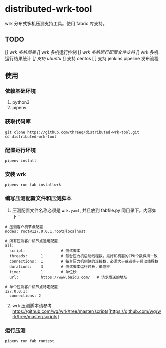 # distributed-wrk-tool

wrk 分布式多机压测支持工具。使用 fabric 库支持。

## TODO
[*] wrk 多机部署
[*] wrk 多机运行控制
[*] wrk 多机运行配置文件支持
[*] wrk 多机运行结果统计
[*] 支持 ubuntu
[*] 支持 centos
[ ] 支持 jenkins pipeline 发布流程

## 使用

### 依赖基础环境

1. python3
2. pipenv

### 获取代码库

```
git clone https://github.com/threeq/distributed-wrk-tool.git
cd distributed-wrk-tool
```

### 配置运行环境

```
pipenv install
```

### 安装 wrk

```
pipenv run fab installwrk
```

### 编写压测配置文件和压测脚本

1. 压测配置文件名称必须是 `wrk.yaml`, 并且放到 fabfile.py 同目录下。内容如下：

```
# 压测客户机节点配置
nodes: root@127.0.0.1,root@localhost

# 所有压测客户机节点通用配置
all:
  script:                # 测试脚本
  threads:      1        # 每台压力机启动线程数，最好和机器的CPU个数保持一致
  connections:  1        # 每台压力机创建的连接数，必须大于或者等于启动线程数
  durations:    3        # 测试脚本运行时长，单位秒
  time:         1        # 单位秒
  url:          https://www.baidu.com/   # 请求发送的地址

# 单个压测客户机节点特定配置
127.0.0.1:
  connections: 2
```

2. wrk 压测脚本请参考 https://github.com/wg/wrk/tree/master/scripts[https://github.com/wg/wrk/tree/master/scripts]

### 运行压测

```
pipenv run fab runtest
```

